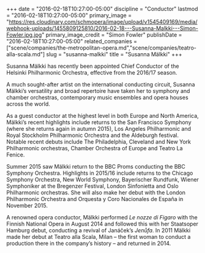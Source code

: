 +++
date = "2016-02-18T10:27:00-05:00"
discipline = "Conductor"
lastmod = "2016-02-18T10:27:00-05:00"
primary_image = "https://res.cloudinary.com/schmopera/image/upload/v1545409169/media/webhook-uploads/1455809125810/2016-02-18---Susanna-Malkki---Simon-Fowler.jpg.jpg"
primary_image_credit = "Simon Fowler"
publishDate = "2016-02-18T10:27:00-05:00"
related_companies = ["scene/companies/the-metropolitan-opera.md","scene/companies/teatro-alla-scala.md"]
slug = "susanna-malkki"
title = "Susanna Mälkki"
+++

Susanna Mälkki has recently been appointed Chief Conductor of the Helsinki Philharmonic Orchestra, effective from the 2016/17 season.

A much sought-after artist on the international conducting circuit, Susanna Mälkki’s versatility and broad repertoire have taken her to symphony and chamber orchestras, contemporary music ensembles and opera houses across the world.

As a guest conductor at the highest level in both Europe and North America, Mälkki’s recent highlights include returns to the San Francisco Symphony (where she returns again in autumn 2015), Los Angeles Philharmonic and Royal Stockholm Philharmonic Orchestra and the Aldeburgh festival. Notable recent debuts include The Philadelphia, Cleveland and New York Philharmonic orchestras, Chamber Orchestra of Europe and Teatro La Fenice.

Summer 2015 saw Mälkki return to the BBC Proms conducting the BBC Symphony Orchestra. Highlights in 2015/16 include returns to the Chicago Symphony Orchestra, New World Symphony, Bayerischer Rundfunk, Wiener Symphoniker at the Bregenzer Festival, London Sinfonietta and Oslo Philharmonic orchestras. She will also make her debut with the London Philharmonic Orchestra and Orquesta y Coro Nacionales de España in November 2015.

A renowned opera conductor, Mälkki performed *Le nozze di Figaro* with the Finnish National Opera in August 2014 and followed this with her Staatsoper Hamburg debut, conducting a revival of Janáček’s *Jenůfa*. In 2011 Mälkki made her debut at Teatro alla Scala, Milan – the first woman to conduct a production there in the company’s history – and returned in 2014.
